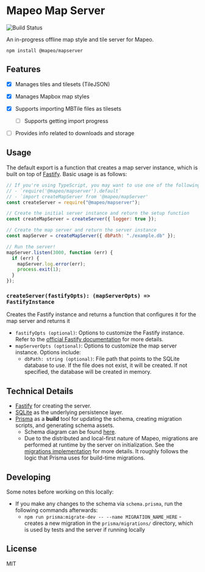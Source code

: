 # Mapeo Map Server

![Build Status](https://github.com/digidem/mapeo-mapserver/actions/workflows/node.yml/badge.svg)

An in-progress offline map style and tile server for Mapeo.

`npm install @mapeo/mapserver`

## Features

- [X] Manages tiles and tilesets (TileJSON)

- [X] Manages Mapbox map styles

- [X] Supports importing MBTile files as tilesets
  - [ ] Supports getting import progress

- [ ] Provides info related to downloads and storage


## Usage

The default export is a function that creates a map server instance, which is built on top of [Fastify](https://www.fastify.io/). Basic usage is as follows:

```js
// If you're using TypeScript, you may want to use one of the following import syntaxes to get type definitions:
// - `require('@mapeo/mapserver').default`
// - `import createMapServer from '@mapeo/mapServer'
const createServer = require("@mapeo/mapserver");

// Create the initial server instance and return the setup function
const createMapServer = createServer({ logger: true });

// Create the map server and return the server instance
const mapServer = createMapServer({ dbPath: "./example.db" });

// Run the server!
mapServer.listen(3000, function (err) {
  if (err) {
    mapServer.log.error(err);
    process.exit(1);
  }
});
```

### `createServer(fastifyOpts): (mapServerOpts) => FastifyInstance`

Creates the Fastify instance and returns a function that configures it for the map server and returns it

- `fastifyOpts (optional)`: Options to customize the Fastify instance. Refer to the [official Fastify documentation](https://www.fastify.io/docs/latest/Reference/Server/) for more details.
- `mapServerOpts (optional)`: Options to customize the map server instance. Options include:
  - `dbPath: string (optional)`: File path that points to the SQLite database to use. If the file does not exist, it will be created. If not specified, the database will be created in memory.

## Technical Details

- [Fastify](https://fastify.io/) for creating the server.
- [SQLite](https://sqlite.org/index.html) as the underlying persistence layer.
- [Prisma](https://www.prisma.io/) as a **build** tool for updating the schema, creating migration scripts, and generating schema assets.
  - Schema diagram can be found [here](/prisma/ERD.svg).
  - Due to the distributed and local-first nature of Mapeo, migrations are performed at runtime by the server on initialization. See the [migrations implementation](/src/lib/migrations.ts) for more details. It roughly follows the logic that Prisma uses for build-time migrations.

## Developing

Some notes before working on this locally:

- If you make any changes to the schema via `schema.prisma`, run the following commands afterwards:
  - `npm run prisma:migrate-dev -- --name MIGRATION_NAME_HERE` - creates a new migration in the `prisma/migrations/` directory, which is used by tests and the server if running locally

## License

MIT
